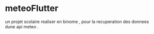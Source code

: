 # meteoFlutter
un projet scolaire realiser en binome , pour la recuperation des donnees dune api meteo .
